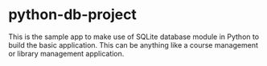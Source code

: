 # python-db-project

This is the sample app to make use of SQLite database module in Python to build the basic application. This can be anything like a course management or library management application.
